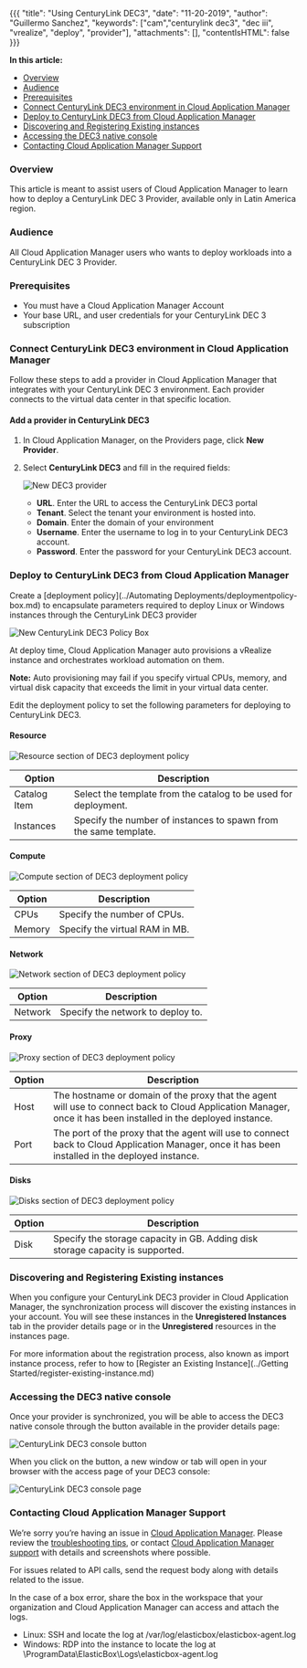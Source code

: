 {{{
"title": "Using CenturyLink DEC3",
"date": "11-20-2019",
"author": "Guillermo Sanchez",
"keywords": ["cam","centurylink dec3", "dec iii", "vrealize", "deploy", "provider"],
"attachments": [],
"contentIsHTML": false
}}}

**In this article:**

* [Overview](#overview)
* [Audience](#audience)
* [Prerequisites](#prerequisites)
* [Connect CenturyLink DEC3 environment in Cloud Application Manager](#connect-centurylink-dec3-environment-in-cloud-application-manager)
* [Deploy to CenturyLink DEC3 from Cloud Application Manager](#deploy-to-centurylink-dec3-from-cloud-application-manager)
* [Discovering and Registering Existing instances](#discovering-and-registering-existing-instances)
* [Accessing the DEC3 native console](#accessing-the-dec3-native-console)
* [Contacting Cloud Application Manager Support](#contacting-cloud-application-manager-support)

### Overview

This article is meant to assist users of Cloud Application Manager to learn how to deploy a CenturyLink DEC 3 Provider, available only in Latin America region.

### Audience

All Cloud Application Manager users who wants to deploy workloads into a CenturyLink DEC 3 Provider.

### Prerequisites

* You must have a Cloud Application Manager Account
* Your base URL, and user credentials for your CenturyLink DEC 3 subscription

### Connect CenturyLink DEC3 environment in Cloud Application Manager

Follow these steps to add a provider in Cloud Application Manager that integrates with your CenturyLink DEC 3 environment. Each provider connects to the virtual data center in that specific location.

#### Add a provider in CenturyLink DEC3

1. In Cloud Application Manager, on the Providers page, click **New Provider**.

2. Select **CenturyLink DEC3** and fill in the required fields:

    ![New DEC3 provider](../../images/cloud-application-manager/deploying-anywhere/dec3/new-dec3-provider.png)

   * **URL**. Enter the URL to access the CenturyLink DEC3 portal
   * **Tenant**. Select the tenant your environment is hosted into.
   * **Domain**. Enter the domain of your environment
   * **Username**. Enter the username to log in to your CenturyLink DEC3 account.
   * **Password**. Enter the password for your CenturyLink DEC3 account.

### Deploy to CenturyLink DEC3 from Cloud Application Manager

Create a [deployment policy](../Automating Deployments/deploymentpolicy-box.md) to encapsulate parameters required to deploy Linux or Windows instances through the CenturyLink DEC3 provider

![New CenturyLink DEC3 Policy Box](../../images/cloud-application-manager/deploying-anywhere/dec3/new-dec3-deployment-policy.png)

At deploy time, Cloud Application Manager auto provisions a vRealize instance and orchestrates workload automation on them.

**Note:** Auto provisioning may fail if you specify virtual CPUs, memory, and virtual disk capacity that exceeds the limit in your virtual data center.

Edit the deployment policy to set the following parameters for deploying to CenturyLink DEC3.

#### Resource

![Resource section of DEC3 deployment policy](../../images/cloud-application-manager/deploying-anywhere/dec3/dec3-dp-resource.png)

| Option | Description |
|--------|-------------|
| Catalog Item | Select the template from the catalog to be used for deployment. |
| Instances | Specify the number of instances to spawn from the same template. |

#### Compute

![Compute section of DEC3 deployment policy](../../images/cloud-application-manager/deploying-anywhere/dec3/dec3-dp-compute.png)

| Option | Description |
|--------|-------------|
| CPUs | Specify the number of CPUs. |
| Memory | Specify the virtual RAM in MB. |

#### Network

![Network section of DEC3 deployment policy](../../images/cloud-application-manager/deploying-anywhere/dec3/dec3-dp-network.png)

| Option | Description |
|--------|-------------|
| Network | Specify the network to deploy to. |

#### Proxy

![Proxy section of DEC3 deployment policy](../../images/cloud-application-manager/deploying-anywhere/dec3/dec3-dp-proxy.png)

| Option | Description |
|-------------------|-------------|
| Host | The hostname or domain of the proxy that the agent will use to connect back to Cloud Application Manager, once it has been installed in the deployed instance. |
| Port | The port of the proxy that the agent will use to connect back to Cloud Application Manager, once it has been installed in the deployed instance. |

#### Disks

![Disks section of DEC3 deployment policy](../../images/cloud-application-manager/deploying-anywhere/dec3/dec3-dp-disks.png)

| Option | Description |
|--------|-------------|
| Disk | Specify the storage capacity in GB. Adding disk storage capacity is supported. |

### Discovering and Registering Existing instances

When you configure your CenturyLink DEC3 provider in Cloud Application Manager, the synchronization process will discover the existing instances in your account. You will see these instances in the **Unregistered Instances** tab in the provider details page or in the **Unregistered** resources in the instances page.

For more information about the registration process, also known as import instance process, refer to how to [Register an Existing Instance](../Getting Started/register-existing-instance.md)

### Accessing the DEC3 native console

Once your provider is synchronized, you will be able to access the DEC3 native console through the button available in the provider details page:

![CenturyLink DEC3 console button](../../images/cloud-application-manager/deploying-anywhere/dec3/dec3-console-button.png)

When you click on the button, a new window or tab will open in your browser with the access page of your DEC3 console:

![CenturyLink DEC3 console page](../../images/cloud-application-manager/deploying-anywhere/dec3/dec3-console-page.png)

### Contacting Cloud Application Manager Support

We’re sorry you’re having an issue in [Cloud Application Manager](https://www.ctl.io/cloud-application-manager/). Please review the [troubleshooting tips](../Troubleshooting/troubleshooting-tips.md), or contact [Cloud Application Manager support](mailto:incident@CenturyLink.com) with details and screenshots where possible.

For issues related to API calls, send the request body along with details related to the issue.

In the case of a box error, share the box in the workspace that your organization and Cloud Application Manager can access and attach the logs.

* Linux: SSH and locate the log at /var/log/elasticbox/elasticbox-agent.log
* Windows: RDP into the instance to locate the log at \ProgramData\ElasticBox\Logs\elasticbox-agent.log
